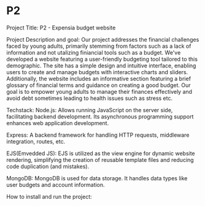 # P2

Project Title:
P2 - Expensia budget website

Project Description and goal:
Our project addresses the financial challenges faced by young adults, primarily stemming from factors such as a lack of information and not utalizing finiancial tools such as a budget. We've developed a website featuring a user-friendly budgeting tool tailored to this demographic. The site has a simple design and intuitive interface, enabling users to create and manage budgets with interactive charts and sliders. Additionally, the website includes an informative section featuring a brief glossary of financial terms and guidance on creating a good budget. Our goal is to empower young adults to manage their finances effectively and avoid debt sometimes leading to health issues such as stress etc.

Techstack:
Node.js: Allows running JavaScript on the server side, facilitating backend development. Its asynchronous programming support enhances web application development.

Express: A backend framework for handling HTTP requests, middleware integration, routes, etc.

EJS(Emvedded JS):
EJS is utilized as the view engine for dynamic website rendering, simplifying the creation of reusable template files and reducing code duplication (and mistakes).

MongoDB:
MongoDB is used for data storage. It handles data types like user budgets and account information.

How to install and run the project:
